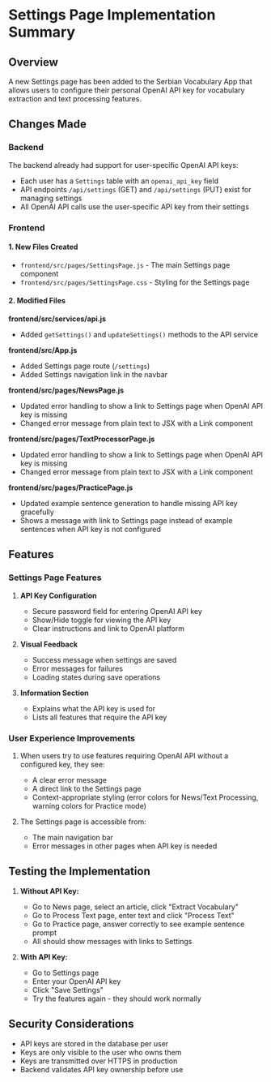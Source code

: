 # Settings Page Implementation Summary

## Overview

A new Settings page has been added to the Serbian Vocabulary App that allows users to configure their personal OpenAI API key for vocabulary extraction and text processing features.

## Changes Made

### Backend

The backend already had support for user-specific OpenAI API keys:

- Each user has a `Settings` table with an `openai_api_key` field
- API endpoints `/api/settings` (GET) and `/api/settings` (PUT) exist for managing settings
- All OpenAI API calls use the user-specific API key from their settings

### Frontend

#### 1. New Files Created

- `frontend/src/pages/SettingsPage.js` - The main Settings page component
- `frontend/src/pages/SettingsPage.css` - Styling for the Settings page

#### 2. Modified Files

**frontend/src/services/api.js**

- Added `getSettings()` and `updateSettings()` methods to the API service

**frontend/src/App.js**

- Added Settings page route (`/settings`)
- Added Settings navigation link in the navbar

**frontend/src/pages/NewsPage.js**

- Updated error handling to show a link to Settings page when OpenAI API key is missing
- Changed error message from plain text to JSX with a Link component

**frontend/src/pages/TextProcessorPage.js**

- Updated error handling to show a link to Settings page when OpenAI API key is missing
- Changed error message from plain text to JSX with a Link component

**frontend/src/pages/PracticePage.js**

- Updated example sentence generation to handle missing API key gracefully
- Shows a message with link to Settings page instead of example sentences when API key is not configured

## Features

### Settings Page Features

1. **API Key Configuration**
   - Secure password field for entering OpenAI API key
   - Show/Hide toggle for viewing the API key
   - Clear instructions and link to OpenAI platform

2. **Visual Feedback**
   - Success message when settings are saved
   - Error messages for failures
   - Loading states during save operations

3. **Information Section**
   - Explains what the API key is used for
   - Lists all features that require the API key

### User Experience Improvements

1. When users try to use features requiring OpenAI API without a configured key, they see:
   - A clear error message
   - A direct link to the Settings page
   - Context-appropriate styling (error colors for News/Text Processing, warning colors for Practice mode)

2. The Settings page is accessible from:
   - The main navigation bar
   - Error messages in other pages when API key is needed

## Testing the Implementation

1. **Without API Key:**
   - Go to News page, select an article, click "Extract Vocabulary"
   - Go to Process Text page, enter text and click "Process Text"
   - Go to Practice page, answer correctly to see example sentence prompt
   - All should show messages with links to Settings

2. **With API Key:**
   - Go to Settings page
   - Enter your OpenAI API key
   - Click "Save Settings"
   - Try the features again - they should work normally

## Security Considerations

- API keys are stored in the database per user
- Keys are only visible to the user who owns them
- Keys are transmitted over HTTPS in production
- Backend validates API key ownership before use
